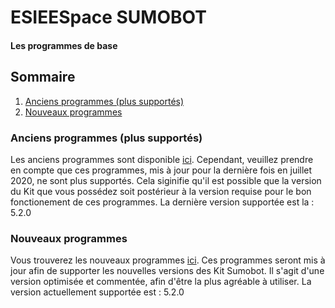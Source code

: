 # ESIEESpace SUMOBOT
#### Les programmes de base

## Sommaire
1. [Anciens programmes (plus supportés)](#old)
2. [Nouveaux programmes](#new)

<a name="old"></a>
### Anciens programmes (plus supportés)

Les anciens programmes sont disponible [ici](https://github.com/Pekulll/ESIEESpace-SUMOBOT/tree/main/Juillet%202020).
Cependant, veuillez prendre en compte que ces programmes, mis à jour pour la dernière fois en juillet 2020, ne sont plus supportés.
Cela siginifie qu'il est possible que la version du Kit que vous possédez soit postérieur à la version requise pour le bon fonctionement de ces programmes.
La dernière version supportée est la : 5.2.0

<a name="new"></a>
### Nouveaux programmes

Vous trouverez les nouveaux programmes [ici](https://github.com/Pekulll/ESIEESpace-SUMOBOT/tree/main/Mars%202022).
Ces programmes seront mis à jour afin de supporter les nouvelles versions des Kit Sumobot.
Il s'agit d'une version optimisée et commentée, afin d'être la plus agréable à utiliser.
La version actuellement supportée est : 5.2.0